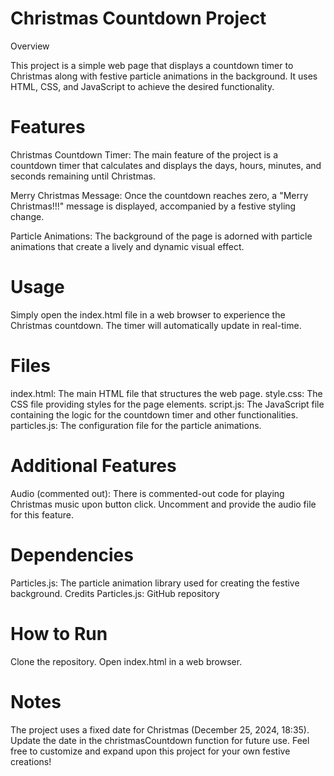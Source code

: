 # Christmas Countdown Project
 Overview

This project is a simple web page that displays a countdown timer to Christmas along with festive particle animations in the background. It uses HTML, CSS, and JavaScript to achieve the desired functionality.

# Features
Christmas Countdown Timer: The main feature of the project is a countdown timer that calculates and displays the days, hours, minutes, and seconds remaining until Christmas.

Merry Christmas Message: Once the countdown reaches zero, a "Merry Christmas!!!" message is displayed, accompanied by a festive styling change.

Particle Animations: The background of the page is adorned with particle animations that create a lively and dynamic visual effect.

# Usage
Simply open the index.html file in a web browser to experience the Christmas countdown. The timer will automatically update in real-time.

# Files
index.html: The main HTML file that structures the web page.
style.css: The CSS file providing styles for the page elements.
script.js: The JavaScript file containing the logic for the countdown timer and other functionalities.
particles.js: The configuration file for the particle animations.

# Additional Features
Audio (commented out): There is commented-out code for playing Christmas music upon button click. Uncomment and provide the audio file for this feature.

# Dependencies
Particles.js: The particle animation library used for creating the festive background.
Credits
Particles.js: GitHub repository

# How to Run
Clone the repository.
Open index.html in a web browser.

# Notes
The project uses a fixed date for Christmas (December 25, 2024, 18:35). Update the date in the christmasCountdown function for future use.
Feel free to customize and expand upon this project for your own festive creations!

